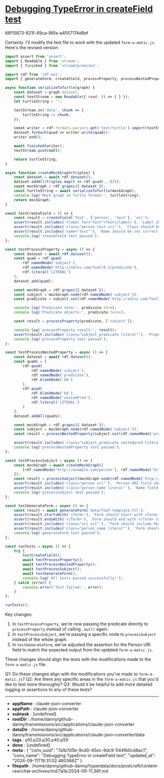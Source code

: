 # [Debugging TypeError in createField test](https://claude.ai/chat/7a1b7d5b-9cd0-45ec-9dc9-544fb0cd8ac1)

66f15873-821f-49ca-86fa-a4557174d8ef

 Certainly. I'll modify the test file to work with the updated `form-a-matic.js`. Here's the revised version:

```javascript
import assert from 'assert';
import { Readable } from 'stream';
import { finished } from 'stream/promises';

import rdf from 'rdf-ext';
import { generateForm, createField, processProperty, processNestedProperty, processSubject } from './form-a-matic.js';

async function serializeToTurtle(graph) {
    const dataset = graph.dataset;
    const textStream = new Readable({ read: () => { } });
    let turtleString = '';

    textStream.on('data', chunk => {
        turtleString += chunk;
    });

    const writer = rdf.formats.parsers.get('text/turtle').import(textStream);
    dataset.forEach(quad => writer.write(quad));
    writer.end();

    await finished(writer);
    textStream.push(null);

    return turtleString;
}

async function createMockGraph(triples) {
    const dataset = await rdf.dataset();
    dataset.addAll(triples.map(t => rdf.quad(...t)));
    const mockGraph = rdf.grapoi({ dataset });
    const turtleString = await serializeToTurtle(mockGraph);
    console.log('Mock graph in Turtle format:', turtleString);
    return mockGraph;
}

const testCreateField = () => {
    const result = createField('Test', ['person', 'test'], 'uri');
    assert(result.includes('<label for="test">Test</label>'), 'Label should be created correctly');
    assert(result.includes('class="person_test uri"'), 'Class should be set correctly');
    assert(result.includes('name="test"'), 'Name should be set correctly');
    console.log('createField test passed');
};

const testProcessProperty = async () => {
    const dataset = await rdf.dataset();
    const quad = rdf.quad(
        rdf.namedNode('subject'),
        rdf.namedNode('http://xmlns.com/foaf/0.1/predicate'),
        rdf.literal('LITERAL')
    );
    dataset.add(quad);

    const mockGraph = rdf.grapoi({ dataset });
    const subject = mockGraph.node(rdf.namedNode('subject'));
    const predicate = subject.out(rdf.namedNode('http://xmlns.com/foaf/0.1/predicate'));

    console.log('Predicate term:', predicate.term);
    console.log('Predicate objects:', predicate.terms);

    const result = processProperty(predicate, ['subject']);

    console.log('processProperty result:', result);
    assert(result.includes('class="subject_predicate literal"'), 'Property should be processed correctly');
    console.log('processProperty test passed');
};

const testProcessNestedProperty = async () => {
    const dataset = await rdf.dataset();
    const quads = [
        rdf.quad(
            rdf.namedNode('subject'),
            rdf.namedNode('predicate'),
            rdf.blankNode('b0')
        ),
        rdf.quad(
            rdf.blankNode('b0'),
            rdf.namedNode('nestedPred'),
            rdf.literal('LITERAL')
        )
    ];
    dataset.addAll(quads);

    const mockGraph = rdf.grapoi({ dataset });
    const subject = mockGraph.node(rdf.namedNode('subject'));
    const result = processNestedProperty(subject.out(rdf.namedNode('predicate')), ['subject', 'predicate']);

    assert(result.includes('class="subject_predicate_nestedpred literal"'), 'Nested property should be processed correctly');
    console.log('processNestedProperty test passed');
};

const testProcessSubject = async () => {
    const mockGraph = await createMockGraph([
        [rdf.namedNode('http://example.com/person'), rdf.namedNode('http://xmlns.com/foaf/0.1/name'), rdf.literal('LITERAL')]
    ]);
    const result = processSubject(mockGraph.node(rdf.namedNode('http://example.com/person')));
    assert(result.includes('class="person uri"'), 'Person URI field should be created');
    assert(result.includes('class="person_name literal"'), 'Name field should be created');
    console.log('processSubject test passed');
};

const testGenerateForm = async () => {
    const result = await generateForm('data/foaf-template.ttl');
    assert(result.startsWith('<form>'), 'Form should start with <form> tag');
    assert(result.endsWith('</form>'), 'Form should end with </form> tag');
    assert(result.includes('class="uri uri"'), 'Form should include Person URI field');
    assert(result.includes('class="person_name literal"'), 'Form should include Name field');
    console.log('generateForm test passed');
};

const runTests = async () => {
    try {
        testCreateField();
        await testProcessProperty();
        await testProcessNestedProperty();
        await testProcessSubject();
        await testGenerateForm();
        console.log('All tests passed successfully!');
    } catch (error) {
        console.error('Test failed:', error);
    }
};

runTests();
```

Key changes:

1. In `testProcessProperty`, we're now passing the predicate directly to `processProperty` instead of calling `.out()` again.
2. In `testProcessSubject`, we're passing a specific node to `processSubject` instead of the whole graph.
3. In `testGenerateForm`, we've adjusted the assertion for the Person URI field to match the expected output from the updated `form-a-matic.js`.

These changes should align the tests with the modifications made to the `form-a-matic.js` file. 

Q1: Do these changes align with the modifications you've made to `form-a-matic.js`?
Q2: Are there any specific areas in the `form-a-matic.js` that you'd like to test more thoroughly?
Q3: Would it be helpful to add more detailed logging or assertions to any of these tests?

---

* **appName** : claude-json-converter
* **appPath** : claude-json-converter
* **subtask** : [undefined]
* **rootDir** : /home/danny/github-danny/transmissions/src/applications/claude-json-converter
* **dataDir** : /home/danny/github-danny/transmissions/src/applications/claude-json-converter/data
* **tags** : p10.p20.p30.p40.p50
* **done** : [undefined]
* **meta** : {
  "conv_uuid": "7a1b7d5b-9cd0-45ec-9dc9-544fb0cd8ac1",
  "conv_name": "Debugging TypeError in createField test",
  "updated_at": "2024-09-11T19:31:02.460366Z"
}
* **filepath** : /home/danny/github-danny/hyperdata/docs/postcraft/content-raw/chat-archives/md/7a1b/2024-09-11_66f.md